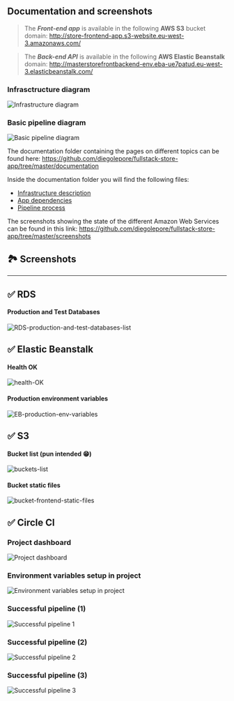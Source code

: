 ## Documentation and screenshots

> The _**Front-end app**_ is available in the following **AWS S3** bucket domain: http://store-frontend-app.s3-website.eu-west-3.amazonaws.com/

> The _**Back-end API**_ is available in the following **AWS Elastic Beanstalk** domain: http://masterstorefrontbackend-env.eba-ue7patud.eu-west-3.elasticbeanstalk.com/

### Infrasctructure diagram
![Infrastructure diagram](https://raw.githubusercontent.com/diegolepore/fullstack-store-app/master/screenshots/architecture-diagram.png)

### Basic pipeline diagram
![Basic pipeline diagram](https://raw.githubusercontent.com/diegolepore/fullstack-store-app/master/screenshots/pipeline-flow-basic-overview.png)

The documentation folder containing the pages on different topics can be found here: https://github.com/diegolepore/fullstack-store-app/tree/master/documentation 

Inside the documentation folder you will find the following files:

- [Infrastructure description](https://github.com/diegolepore/fullstack-store-app/blob/master/documentation/INFRASTRUCTURE.md)
- [App dependencies](https://github.com/diegolepore/fullstack-store-app/blob/master/documentation/APP_DEPENDENCIES.md)
- [Pipeline process](https://github.com/diegolepore/fullstack-store-app/blob/master/documentation/PIPELINE_PROCESS.md)


The screenshots showing the state of the different Amazon Web Services can be found in this link: https://github.com/diegolepore/fullstack-store-app/tree/master/screenshots



## 🏞 Screenshots
---

## ✅ RDS
#### Production and Test Databases
![RDS-production-and-test-databases-list](https://raw.githubusercontent.com/diegolepore/fullstack-store-app/master/screenshots/RDS/1-RDS-production-and-test-databases-list.png)

## ✅ Elastic Beanstalk
#### Health OK
![health-OK](https://raw.githubusercontent.com/diegolepore/fullstack-store-app/master/screenshots/EB/1-health-OK.png)

#### Production environment variables
![EB-production-env-variables](https://raw.githubusercontent.com/diegolepore/fullstack-store-app/master/screenshots/EB/2-EB-production-env-variables.png)

## ✅ S3
#### Bucket list (pun intended 😁)
![buckets-list](https://raw.githubusercontent.com/diegolepore/fullstack-store-app/master/screenshots/S3/1-buckets-list.png)

#### Bucket static files
![bucket-frontend-static-files](https://raw.githubusercontent.com/diegolepore/fullstack-store-app/master/screenshots/S3/2-bucket-frontend-static-files.png)

## ✅ Circle CI
### Project dashboard
![Project dashboard](https://raw.githubusercontent.com/diegolepore/fullstack-store-app/master/screenshots/Circle%20CI/1-project-dashboard.png)

### Environment variables setup in project
![Environment variables setup in project](https://raw.githubusercontent.com/diegolepore/fullstack-store-app/master/screenshots/Circle%20CI/5-environment-variables.png)

### Successful pipeline (1)
![Successful pipeline 1](https://raw.githubusercontent.com/diegolepore/fullstack-store-app/master/screenshots/Circle%20CI/2-successfull-pipeline.png)

### Successful pipeline (2)
![Successful pipeline 2](https://raw.githubusercontent.com/diegolepore/fullstack-store-app/master/screenshots/Circle%20CI/3-successfull-pipeline.png)

### Successful pipeline (3)
![Successful pipeline 3](https://raw.githubusercontent.com/diegolepore/fullstack-store-app/master/screenshots/Circle%20CI/4-successfull-pipeline.png)


